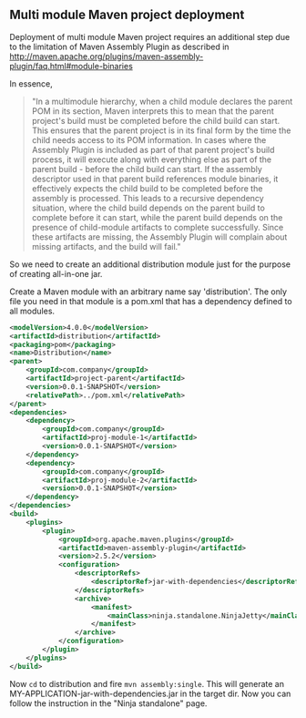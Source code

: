 Multi module Maven project deployment
-------------------------------------
Deployment of multi module Maven project requires an additional step due to the limitation of Maven Assembly Plugin as described in http://maven.apache.org/plugins/maven-assembly-plugin/faq.html#module-binaries

In essence,

> "In a multimodule hierarchy, when a child module declares the parent POM in its section, Maven interprets this to mean that the parent project's build must be completed before the child build can start. This ensures that the parent project is in its final form by the time the child needs access to its POM information. In cases where the Assembly Plugin is included as part of that parent project's build process, it will execute along with everything else as part of the parent build - before the child build can start. If the assembly descriptor used in that parent build references module binaries, it effectively expects the child build to be completed before the assembly is processed. This leads to a recursive dependency situation, where the child build depends on the parent build to complete before it can start, while the parent build depends on the presence of child-module artifacts to complete successfully. Since these artifacts are missing, the Assembly Plugin will complain about missing artifacts, and the build will fail."

So we need to create an additional distribution module just for the purpose of creating all-in-one jar.

Create a Maven module with an arbitrary name say 'distribution'. The only file you need in that module is a pom.xml that has a dependency defined to all modules.

```xml
<modelVersion>4.0.0</modelVersion>
<artifactId>distribution</artifactId>
<packaging>pom</packaging>
<name>Distribution</name>
<parent>
    <groupId>com.company</groupId>
    <artifactId>project-parent</artifactId>
    <version>0.0.1-SNAPSHOT</version>
    <relativePath>../pom.xml</relativePath>
</parent>
<dependencies>
    <dependency>
        <groupId>com.company</groupId>
        <artifactId>proj-module-1</artifactId>
        <version>0.0.1-SNAPSHOT</version>
    </dependency>
    <dependency>
        <groupId>com.company</groupId>
        <artifactId>proj-module-2</artifactId>
        <version>0.0.1-SNAPSHOT</version>
    </dependency>
</dependencies>
<build>
    <plugins>
        <plugin>
            <groupId>org.apache.maven.plugins</groupId>
            <artifactId>maven-assembly-plugin</artifactId>
            <version>2.5.2</version>
            <configuration>
                <descriptorRefs>
                    <descriptorRef>jar-with-dependencies</descriptorRef>
                </descriptorRefs>
                <archive>
                    <manifest>
                        <mainClass>ninja.standalone.NinjaJetty</mainClass>
                    </manifest>
                </archive>
            </configuration>
        </plugin>
    </plugins>
</build>    
```

Now `cd` to distribution and fire `mvn assembly:single`. This will generate an MY-APPLICATION-jar-with-dependencies.jar in the target dir.
Now you can follow the instruction in the "Ninja standalone" page.
